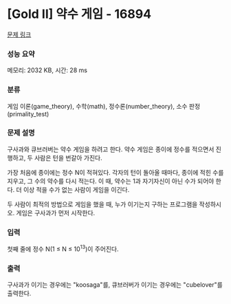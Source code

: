 # [Gold II] 약수 게임 - 16894 

[문제 링크](https://www.acmicpc.net/problem/16894) 

### 성능 요약

메모리: 2032 KB, 시간: 28 ms

### 분류

게임 이론(game_theory), 수학(math), 정수론(number_theory), 소수 판정(primality_test)

### 문제 설명

<p>구사과와 큐브러버는 약수 게임을 하려고 한다. 약수 게임은 종이에 정수를 적으면서 진행하고, 두 사람은 턴을 번갈아 가진다.</p>

<p>가장 처음에 종이에는 정수 N이 적혀있다. 각자의 턴이 돌아올 때마다, 종이에 적힌 수를 지우고, 그 수의 약수를 다시 적는다. 이 때, 약수는 1과 자기자신이 아닌 수가 되어야 한다. 더 이상 적을 수가 없는 사람이 게임을 이긴다.</p>

<p>두 사람이 최적의 방법으로 게임을 했을 때, 누가 이기는지 구하는 프로그램을 작성하시오. 게임은 구사과가 먼저 시작한다.</p>

### 입력 

 <p>첫째 줄에 정수 N(1 ≤ N ≤ 10<sup>13</sup>)이 주어진다.</p>

### 출력 

 <p>구사과가 이기는 경우에는 "koosaga"를, 큐브러버가 이기는 경우에는 "cubelover"를 출력한다.</p>

